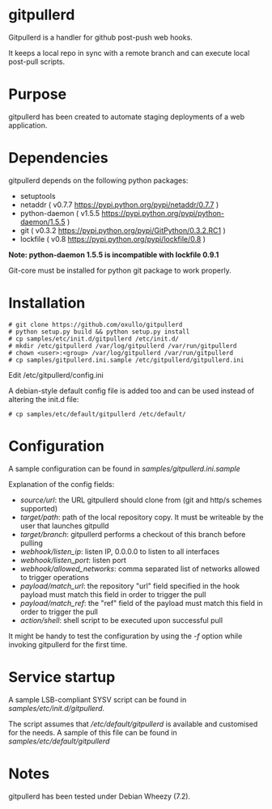 # gitpullerd

Gitpullerd is a handler for github post-push web hooks.

It keeps a local repo in sync with a remote branch and can execute local post-pull
scripts.

# Purpose

gitpullerd has been created to automate staging deployments of a web application.

# Dependencies

gitpullerd depends on the following python packages:

 * setuptools
 * netaddr ( v0.7.7 https://pypi.python.org/pypi/netaddr/0.7.7 )
 * python-daemon ( v1.5.5 https://pypi.python.org/pypi/python-daemon/1.5.5 )
 * git ( v0.3.2 https://pypi.python.org/pypi/GitPython/0.3.2.RC1 )
 * lockfile ( v0.8 https://pypi.python.org/pypi/lockfile/0.8 )

__Note: python-daemon 1.5.5 is incompatible with lockfile 0.9.1__

Git-core must be installed for python git package to work properly.

# Installation

    # git clone https://github.com/oxullo/gitpullerd
    # python setup.py build && python setup.py install
    # cp samples/etc/init.d/gitpullerd /etc/init.d/
    # mkdir /etc/gitpullerd /var/log/gitpullerd /var/run/gitpullerd
    # chown <user>:<group> /var/log/gitpullerd /var/run/gitpullerd
    # cp samples/gitpullerd.ini.sample /etc/gitpullerd/gitpullerd.ini

Edit /etc/gitpullerd/config.ini

A debian-style default config file is added too and can be used instead of altering the init.d file:

    # cp samples/etc/default/gitpullerd /etc/default/

# Configuration

A sample configuration can be found in _samples/gitpullerd.ini.sample_

Explanation of the config fields:

 * _source/url_: the URL gitpullerd should clone from (git and http/s schemes supported)
 * _target/path_: path of the local repository copy. It must be writeable by the user that
 launches gitpulld
 * _target/branch_: gitpullerd performs a checkout of this branch before pulling
 * _webhook/listen_ip_: listen IP, 0.0.0.0 to listen to all interfaces
 * _webhook/listen_port_: listen port
 * _webhook/allowed_networks_: comma separated list of networks allowed to trigger operations
 * _payload/match_url_: the repository "url" field specified in the hook payload must
 match this field in order to trigger the pull
 * _payload/match_ref_: the "ref" field of the payload must match this field in order to
 trigger the pull
 * _action/shell_: shell script to be executed upon successful pull

It might be handy to test the configuration by using the _-f_ option while invoking
gitpullerd for the first time.

# Service startup

A sample LSB-compliant SYSV script can be found in _samples/etc/init.d/gitpullerd_.

The script assumes that _/etc/default/gitpullerd_ is available and customised for the
needs. A sample of this file can be found in _samples/etc/default/gitpullerd_

# Notes

gitpullerd has been tested under Debian Wheezy (7.2).
